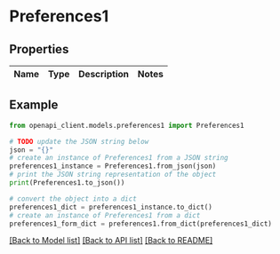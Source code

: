 # Preferences1


## Properties

Name | Type | Description | Notes
------------ | ------------- | ------------- | -------------

## Example

```python
from openapi_client.models.preferences1 import Preferences1

# TODO update the JSON string below
json = "{}"
# create an instance of Preferences1 from a JSON string
preferences1_instance = Preferences1.from_json(json)
# print the JSON string representation of the object
print(Preferences1.to_json())

# convert the object into a dict
preferences1_dict = preferences1_instance.to_dict()
# create an instance of Preferences1 from a dict
preferences1_form_dict = preferences1.from_dict(preferences1_dict)
```
[[Back to Model list]](../README.md#documentation-for-models) [[Back to API list]](../README.md#documentation-for-api-endpoints) [[Back to README]](../README.md)


